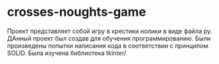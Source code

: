 # crosses-noughts-game
Проект представляет собой игру в крестики нолики в виде файла py.
ДАнный проект был создав для обучения программированию. 
Были произведены попытки написания кода в соответствии с принципом SOLID. Была изучена библиотека tkinter/
